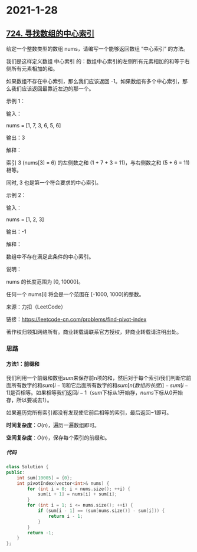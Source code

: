 # 2021-1-28

## [724. 寻找数组的中心索引](https://leetcode-cn.com/problems/find-pivot-index/)

给定一个整数类型的数组 nums，请编写一个能够返回数组 “中心索引” 的方法。

我们是这样定义数组 中心索引 的：数组中心索引的左侧所有元素相加的和等于右侧所有元素相加的和。

如果数组不存在中心索引，那么我们应该返回 -1。如果数组有多个中心索引，那么我们应该返回最靠近左边的那一个。

 

示例 1：

输入：

nums = [1, 7, 3, 6, 5, 6]

输出：3

解释：

索引 3 (nums[3] = 6) 的左侧数之和 (1 + 7 + 3 = 11)，与右侧数之和 (5 + 6 = 11) 相等。

同时, 3 也是第一个符合要求的中心索引。

示例 2：

输入：

nums = [1, 2, 3]

输出：-1

解释：

数组中不存在满足此条件的中心索引。

说明：

nums 的长度范围为 [0, 10000]。

任何一个 nums[i] 将会是一个范围在 [-1000, 1000]的整数。

来源：力扣（LeetCode）

链接：https://leetcode-cn.com/problems/find-pivot-index

著作权归领扣网络所有。商业转载请联系官方授权，非商业转载请注明出处。



### 思路

#### 方法1：前缀和

我们利用一个前缀和数组$sum$来保存前n项的和，然后对于每个索引$i$我们判断它前面所有数字的和$sum[i - 1]$和它后面所有数字的和$sum[n(数组的长度)]-sum[i-1]$是否相等。如果相等我们返回$i-1$（$sum$下标从1开始存，$nums$下标从0开始存，所以要减去1）。

如果遍历完所有索引都没有发现使它前后相等的索引，最后返回$-1$即可。



**时间复杂度**：$O(n)$，遍历一遍数组即可。

**空间复杂度**：$O(n)$，保存每个索引的前缀和。

##### 代码

```cpp
class Solution {
public:
    int sum[10005] = {0};
    int pivotIndex(vector<int>& nums) {
        for (int i = 0; i < nums.size(); ++i) {
            sum[i + 1] = nums[i] + sum[i];
        }
        for (int i = 1; i <= nums.size(); ++i) {
            if (sum[i - 1] == (sum[nums.size()] - sum[i])) {
                return i - 1;
            }
        }
        return -1;
    }
};
```

